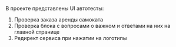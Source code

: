 В проекте представлены UI автотесты:
1) Проверка заказа аренды самоката
2) Проверка блока с вопросами о важном и ответами на них на главной странице
3) Редирект сервиса при нажатии на логотипы
